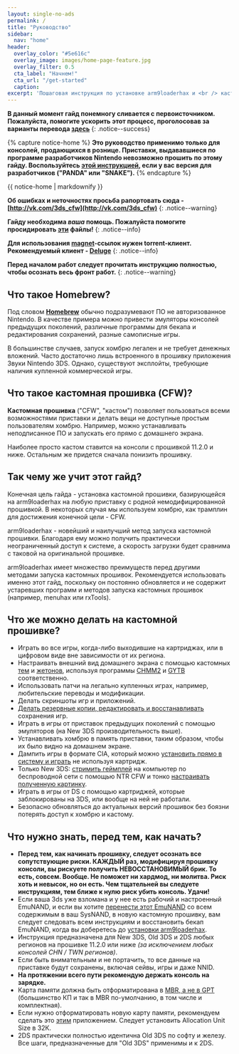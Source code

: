 ```yaml
---
layout: single-no-ads
permalink: /
title: "Руководство"
sidebar:
  nav: "home"
header:
  overlay_color: "#5e616c"
  overlay_image: images/home-page-feature.jpg
  overlay_filter: 0.5
  cta_label: "Начнем!"
  cta_url: "/get-started"
  caption:
excerpt: 'Пошаговая инструкция по установке arm9loaderhax и <br /> кастомной прошивки для 3DS от А до Я.<br /><br />**Актуализировал к версии гайда от Plailect<br />16.01.2017<br /><br />**'
---
```


<a name="start" />

**В данный момент гайд понемногу сливается с первоисточником. Пожалуйста, помогите ускорить этот процесс, проголосовав за варианты перевода [здесь](https://translate.3ds.guide/)**
{: .notice--success}

{% capture notice-home %}
**Это руководство применимо только для консолей, продающихся в рознице. Приставки, выдававшиеся по программе разработчиков Nintendo невозможно прошить по этому гайду. 
Воспользуйтесь [этой инструкцией](https://dev.3ds.guide), если у вас версия для разработчиков ("PANDA" или "SNAKE").**
{% endcapture %}

<div class="notice--danger">{{ notice-home | markdownify }}</div>

**Об ошибках и неточностях просьба рапортовать сюда - [http://vk.com/3ds_cfw](http://vk.com/3ds_cfw)**
{: .notice--warning}

**Гайду необходима *ваша* помощь. Пожалуйста помогите просидировать [эти](https://3ds.guide/rss.xml) файлы!**
{: .notice--info}

**Для использования [magnet](https://ru.wikipedia.org/wiki/Magnet-%D1%81%D1%81%D1%8B%D0%BB%D0%BA%D0%B0)-ссылок нужен torrent-клиент. Рекомендуемый клиент - [Deluge](http://dev.deluge-torrent.org/wiki/Download)**
{: .notice--info}

**Перед началом работ следует прочитать инструкцию полностью, чтобы осознать весь фронт работ.**
{: .notice--warning}

## <a name="what_hombrw" />Что такое Homebrew? 

Под словом [**Homebrew**](https://ru.wikipedia.org/wiki/Homebrew_(%D0%BA%D0%BE%D0%BC%D0%BF%D1%8C%D1%8E%D1%82%D0%B5%D1%80%D0%BD%D1%8B%D0%B5_%D0%B8%D0%B3%D1%80%D1%8B)) обычно подразумевают ПО не авторизованное Nintendo. В качестве примера можно привести эмуляторы консолей предыдущих поколений, различные программы для бекапа и редактирования сохранений, разные самописные игры.

В большинстве случаев, запуск хомбрю легален и не требует денежных вложений. Часто достаточно лишь встроенного в прошивку приложения Звуки Nintendo 3DS. Однако, существуют эксплойты, требующие наличия купленной коммерческой игры. 

## <a name="what_cfw" />Что такое кастомная прошивка (CFW)?

**Кастомная прошивка** ("CFW", "кастом") позволяет пользоваться всеми возможностями приставки и делать вещи не доступные простым пользователям хомбрю. Например, можно устанавливать неподписанное ПО и запускать его прямо с домашнего экрана. 

Наиболее просто кастом ставится на консоли с прошивкой 11.2.0 и ниже. Остальным же придется сначала понизить прошивку.

## <a name="what_guide" />Так чему же учит этот гайд?

Конечная цель гайда - установка кастомной прошивки, базирующейся на arm9loaderhax на любую приставку с родной немодифицированной прошивкой. В некоторых случая мы используем хомбрю, как трамплин для достижения конечной цели - CFW. 

arm9loaderhax - новейший и наилучший метод запуска кастомной прошивки. Благодаря ему можно получить практически неограниченный доступ к системе, а скорость загрузки будет сравнима с таковой на оригинальной прошивке.

arm9loaderhax имеет множество преимуществ перед другими методами запуска кастомных прошивок. Рекомендуется использовать именно этот гайд, поскольку он постоянно обновляется и не содержит устаревших программ и методов запуска кастомных прошивок (например, menuhax или rxTools).

## <a name="what_can_cfw" />Что же можно делать на кастомной прошивке?

+ Играть во все игры, когда-либо выходившие на картриджах, или в цифровом виде вне зависимости от их региона.
+ Настраивать внешний вид домашнего экрана с помощью кастомных [тем](themes) и [жетонов](badges), используя программы [СHMM2](http://rinnegatamante.it/site/3ds_hbs.php) и [GYTB](https://github.com/MrCheeze/GYTB) соответственно. 
+ Использовать патчи на легально купленных играх, например, любительские переводы и модификации. 
+ Делать скриншоты игр и приложений.
+ [Делать резервные копии, редактировать и восстанавливать](https://gbatemp.net/threads/release-jks-savemanager-Homebrew-cia-save-manager.413143/) сохранения игр. 
+ Играть в игры от приставок предыдущих поколений с помощью эмуляторов (на New 3DS производительность выше).
+ Устанавливать хомбрю в память приставки, таким образом, чтобы их было видно на домашнем экране.
+ Дампить игры в формате CIA, который можно [установить прямо в систему и играть](https://vk.com/3ds_cfw?w=wall-125012133_147%2Fall) не используя картридж. 
+ Только New 3DS: [стримить геймплей](https://vk.com/3ds_cfw?w=wall-125012133_102%2Fall) на компьютер по беспроводной сети с помощью NTR CFW и тонко [настраивать полученную картинку](https://vk.com/3ds_cfw?w=wall-125012133_111%2Fall).
+ Играть в игры от DS с помощью картриджей, которые заблокированы на 3DS, или вообще на ней не работали.
+ Безопасно обновляться до актуальных версий прошивок без боязни потерять доступ к хомбрю и кастому. 

## <a name="what_know" />Что нужно знать, перед тем, как начать?

+ **Перед тем, как начинать прошивку, следует осознать все сопутствующие риски. КАЖДЫЙ раз, модифицируя прошивку консоли, вы рискуете получить НЕВОССТАНОВИМЫЙ брик. То есть, совсем. Вообще. Не поможет ни хардмод, ни молитва. Риск хоть и невысок, но он есть. Чем тщательней вы следуете инструкциям, тем ближе к нулю риск убить консоль. Удачи!**
+ Если ваша 3ds уже взломана и у нее есть рабочий и настроенный EmuNAND, и если вы хотите [перенести этот EmuNAND](move-emunand) со всем содержимым в ваш SysNAND, в новую кастомную прошивку, вам следует следовать всем инструкциям и восстановить бекап EmuNAND, когда вы доберетесь до [установки arm9loaderhax](installing-arm9loaderhax).
+ Инструкция предназначена для New 3DS, Old 3DS и 2DS любых регионов на прошивке 11.2.0 или ниже *(за исключением любых консолей CHN / TWN регионов)*.
+ Если быть внимательным и не портачить, то все данные на приставке будут сохранены, включая сейвы, игры и даже NNID.
+ **На протяжении всего пути рекомендую держать консоль на зарядке.**
+ Карта памяти должна быть отформатирована в [MBR, а не в GPT](http://www.howtogeek.com/245610/) (большинство КП и так в MBR по-умолчанию, в том числе и комплектная).
+ Если нужно отформатировать новую карту памяти, рекомендуем сделать это [этим](http://www.ridgecrop.demon.co.uk/index.htm?guiformat.htm) приложением. Следует установить Allocation Unit Size в 32К.
+ 2DS практически полностью идентична Old 3DS по софту и железу. Все шаги, предназначенные для "Old 3DS" применимы и к 2DS.
